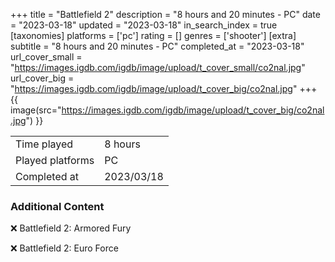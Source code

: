 +++
title = "Battlefield 2"
description = "8 hours and 20 minutes - PC"
date = "2023-03-18"
updated = "2023-03-18"
in_search_index = true
[taxonomies]
platforms = ['pc']
rating = []
genres = ['shooter']
[extra]
subtitle = "8 hours and 20 minutes - PC"
completed_at = "2023-03-18"
url_cover_small = "https://images.igdb.com/igdb/image/upload/t_cover_small/co2nal.jpg"
url_cover_big = "https://images.igdb.com/igdb/image/upload/t_cover_big/co2nal.jpg"
+++
{{ image(src="https://images.igdb.com/igdb/image/upload/t_cover_big/co2nal.jpg") }}

|              |            |
| ------------ | ---------- |
| Time played  | 8 hours |
| Played platforms    | PC |
| Completed at | 2023/03/18 |



### Additional Content


❌ Battlefield 2: Armored Fury

❌ Battlefield 2: Euro Force
